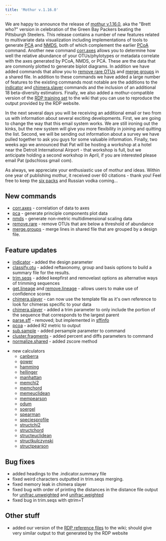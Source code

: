 ```yaml
---
title: 'Mothur v.1.16.0'
---
```

We are happy to announce the release of [mothur
v.1.16.0](mothur_v.1.16.0), aka the \"Brett who?\" version in
celebration of the Green Bay Packers beating the Pittsburgh Steelers.
This release contains a number of new features related to multivariate
data visualization including implementations of tools to generate [
PCA](pca) and [ NMDS](nmds), both of which
complement the earlier [ PCoA](pcoa) command. Another new
command [corr.axes](corr.axes) allows you to determine how
well the relative abundance of your OTUs/phylotypes or metadata
correlate with the axes generated by PCoA, NMDS, or PCA. These are the
data that are commonly plotted to generate biplot diagrams. In addition
we have added commands that allow you to [ remove rare
OTUs](remove.rare) and [ merge
groups](merge.groups) in a shared file. In addition to these
commands we have added a large number of features to the existing
commands most notable are the additions to the
[indicator](indicator) and
[chimera.slayer](chimera.slayer) commands and the inclusion
of an additional 18 beta-diversity estimators. Finally, we also added a
mothur-compatible version of the [ RDP training
set](RDP_reference_files) to the wiki that you can use to
reproduce the output provided by the RDP website.

In the next several days you will be receiving an additional email or
two from us with information about several exciting developments. First,
we are going to change the way that this email system works. We are
still ironing out the kinks, but the new system will give you more
flexibility in joining and quitting the list. Second, we will be sending
out information about a survey we have pulled together to ask you guys
for some valuable information. Finally, two weeks ago we announced that
Pat will be hosting a workshop at a hotel near the Detroit International
Airport - that workshop is full, but we anticipate holding a second
workshop in April, if you are interested please email Pat (pdschloss
gmail com).

As always, we appreciate your enthusiastic use of mothur and ideas.
Within one year of publishing mothur, it received over 60 citations -
thank you! Feel free to keep the [six packs](https://leinie.com/red.html)
and Russian vodka coming\...


## New commands

-   [corr.axes](corr.axes) - correlation of data to axes
-   [pca](pca) - generate principle components plot data
-   [nmds](nmds) - generate non-metric multidimensional
    scaling data
-   [remove.rare](remove.rare) - remove OTUs that are below a
    threshold of abundance
-   [merge.groups](merge.groups) - merge lines in shared file
    that are grouped by a design file.

## Feature updates

-   [indicator](indicator) - added the design parameter
-   [classify.otu](classify.otu) - added reftaxonomy, group
    and basis options to build a summary file for the results.
-   [trim.seqs](trim.seqs) - added keepfirst and removelast
    options as alternative ways of trimming sequences
-   [get.lineage](get.lineage) and
    [remove.lineage](remove.lineage) - allows users to make
    use of confidence scores
-   [chimera.slayer](chimera.slayer) - can now use the
    template file as it\'s own reference to look for chimeras specific
    to your data
-   [chimera.slayer](chimera.slayer) - added a trim parameter
    to only include the portion of the sequence that corresponds to the
    largest parent
-   [parse.sff](parse.sff) - removed; but implemented in
    [sffinfo](sffinfo)
-   [pcoa](pcoa) - added R2 metric to output
-   [sub.sample](sub.sample) - added persample parameter to
    command
-   [cluster.fragments](cluster.fragments) - added percent
    and diffs parameters to command
-   [normalize.shared](normalize.shared) - added zscore
    method

<!-- -->

-   new calculators
    -   [canberra](canberra)
    -   [gower](gower)
    -   [hamming](hamming)
    -   [hellinger](hellinger)
    -   [manhattan](manhattan)
    -   [memchi2](memchi2)
    -   [memchord](memchord)
    -   [memeuclidean](memeuclidean)
    -   [mempearson](mempearson)
    -   [odum](odum)
    -   [soergel](soergel)
    -   [spearman](spearman)
    -   [speciesprofile](speciesprofile)
    -   [structchi2](structchi2)
    -   [structchord](structchord)
    -   [structeuclidean](structeuclidean)
    -   [structkulczynski](structkulczynski)
    -   [structpearson](structpearson)

## Bug fixes

-   added headings to the .indicator.summary file
-   fixed weird characters outputted in trim.seqs merging.
-   fixed memory leak in chimera slayer
-   fixed bug with order of printing the distances in the distance file
    output for [unifrac.unweighted](unifrac.unweighted) and
    [unifrac.weighted](unifrac.weighted)
-   fixed bug in trim.seqs with qtrim=T

## Other stuff

-   added our version of the [RDP reference
    files](RDP_reference_files) to the wiki; should give very
    similar output to that generated by the RDP website
